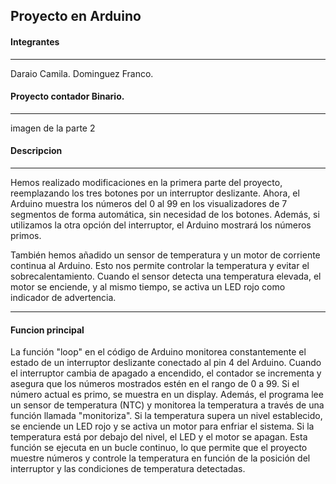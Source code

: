 Proyecto en Arduino
------------

#### Integrantes

------------
Daraio Camila.
Dominguez Franco.

 
#### Proyecto contador Binario.

------------

imagen de la parte 2

####  Descripcion

------------


Hemos realizado modificaciones en la primera parte del proyecto, reemplazando los tres botones por un interruptor deslizante. Ahora, el Arduino muestra los números del 0 al 99 en los visualizadores de 7 segmentos de forma automática, sin necesidad de los botones. Además, si utilizamos la otra opción del interruptor, el Arduino mostrará los números primos.

También hemos añadido un sensor de temperatura y un motor de corriente continua al Arduino. Esto nos permite controlar la temperatura y evitar el sobrecalentamiento. Cuando el sensor detecta una temperatura elevada, el motor se enciende, y al mismo tiempo, se activa un LED rojo como indicador de advertencia.

------------

####  Funcion principal

La función "loop" en el código de Arduino monitorea constantemente el estado de un interruptor deslizante conectado al pin 4 del Arduino. Cuando el interruptor cambia de apagado a encendido, el contador se incrementa y asegura que los números mostrados estén en el rango de 0 a 99. Si el número actual es primo, se muestra en un display. Además, el programa lee un sensor de temperatura (NTC) y monitorea la temperatura a través de una función llamada "monitoriza". Si la temperatura supera un nivel establecido, se enciende un LED rojo y se activa un motor para enfriar el sistema. Si la temperatura está por debajo del nivel, el LED y el motor se apagan. Esta función se ejecuta en un bucle continuo, lo que permite que el proyecto muestre números y controle la temperatura en función de la posición del interruptor y las condiciones de temperatura detectadas.

